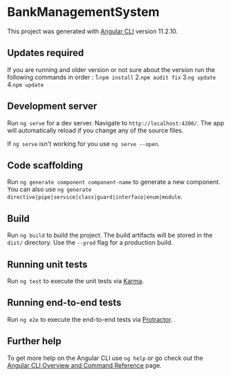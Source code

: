 # BankManagementSystem

This project was generated with [Angular CLI](https://github.com/angular/angular-cli) version 11.2.10.

## Updates required

If you are running and older version or not sure about the version run the following commands in order :
1.`npm install`
2.`npm audit fix`
3.`ng update`
4.`npm update`

## Development server

Run `ng serve` for a dev server. Navigate to `http://localhost:4200/`. The app will automatically reload if you change any of the source files.

If `ng serve` isn't working for you use `ng serve --open`.

## Code scaffolding

Run `ng generate component component-name` to generate a new component. You can also use `ng generate directive|pipe|service|class|guard|interface|enum|module`.

## Build

Run `ng build` to build the project. The build artifacts will be stored in the `dist/` directory. Use the `--prod` flag for a production build.

## Running unit tests

Run `ng test` to execute the unit tests via [Karma](https://karma-runner.github.io).

## Running end-to-end tests

Run `ng e2e` to execute the end-to-end tests via [Protractor](http://www.protractortest.org/).

## Further help

To get more help on the Angular CLI use `ng help` or go check out the [Angular CLI Overview and Command Reference](https://angular.io/cli) page.
